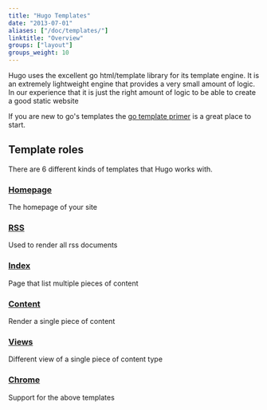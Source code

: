 ```yaml
---
title: "Hugo Templates"
date: "2013-07-01"
aliases: ["/doc/templates/"]
linktitle: "Overview"
groups: ["layout"]
groups_weight: 10
---
```


Hugo uses the excellent go html/template library for its template engine.
It is an extremely lightweight engine that provides a very small amount of
logic. In our experience that it is just the right amount of logic to be able
to create a good static website

If you are new to go's templates the [go template primer](/layout/go-templates)
is a great place to start.

## Template roles

There are 6 different kinds of templates that Hugo works with.

### [Homepage](/layout/homepage/)
The homepage of your site

### [RSS](/layout/rss/)
Used to render all rss documents

### [Index](/layout/indexes)
Page that list multiple pieces of content

### [Content](/layout/content)
Render a single piece of content

### [Views](/layout/views)
Different view of a single piece of content type

### [Chrome](/layout/chrome)
Support for the above templates
